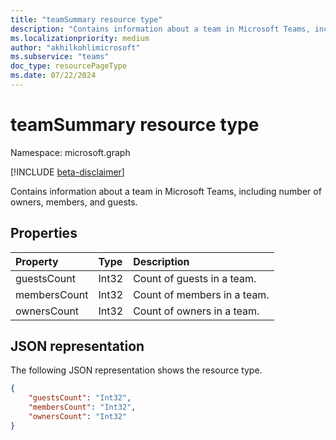 ```yaml
---
title: "teamSummary resource type"
description: "Contains information about a team in Microsoft Teams, including numbers of owners, members, and guests."
ms.localizationpriority: medium
author: "akhilkohlimicrosoft"
ms.subservice: "teams"
doc_type: resourcePageType
ms.date: 07/22/2024
---
```


# teamSummary resource type

Namespace: microsoft.graph

[!INCLUDE [beta-disclaimer](../../includes/beta-disclaimer.md)]

Contains information about a team in Microsoft Teams, including number of owners, members, and guests.

## Properties
| Property	   | Type	|Description|
|:---------------|:--------|:----------|
|guestsCount|Int32|Count of guests in a team.|
|membersCount|Int32|Count of members in a team.|
|ownersCount|Int32|Count of owners in a team.|

## JSON representation

The following JSON representation shows the resource type.

<!-- {
  "blockType": "resource",
  "@odata.type": "microsoft.graph.teamSummary"
}-->

```json
{
    "guestsCount": "Int32",
    "membersCount": "Int32",
    "ownersCount": "Int32"
}
```


